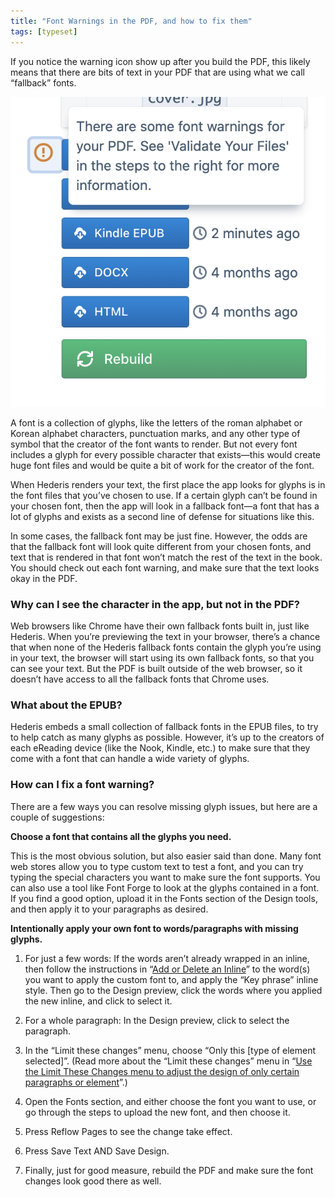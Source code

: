 ```yaml
---
title: "Font Warnings in the PDF, and how to fix them"
tags: [typeset]
---
```

 
<html><body><section data-type="chapter" class="hsecchapter" data-hederis-type="hsecchapter" id="font-warnings" data-pi-attrs="id: font-warnings; data-tags: typeset;" role="doc-chapter" data-tags="typeset" data-author-name=" " data-book-title=" " title="Font Warnings in the PDF, and how to fix them"><p class="hblkp" data-hederis-type="hblkp" id="pFuQONGmH">If you notice the warning icon show up after you build the PDF, this likely means that there are bits of text in your PDF that are using what we call &#8220;fallback&#8221; fonts.</p><img data-hederis-type="hblkimg" class="hblkimg" id="pqolblOS9" src="/images/fontwarning1.png" data-img-src="/images/fontwarning1.png"/><p class="hblkp" data-hederis-type="hblkp" id="ptEPaOtZS">A font is a collection of glyphs, like the letters of the roman alphabet or Korean alphabet characters, punctuation marks, and any other type of symbol that the creator of the font wants to render. But not every font includes a glyph for every possible character that exists&#8212;this would create huge font files and would be quite a bit of work for the creator of the font. </p><p class="hblkp" data-hederis-type="hblkp" id="pQVuEnKFE">When Hederis renders your text, the first place the app looks for glyphs is in the font files that you&#8217;ve chosen to use. If a certain glyph can&#8217;t be found in your chosen font, then the app will look in a fallback font&#8212;a font that has a lot of glyphs and exists as a second line of defense for situations like this.</p><p class="hblkp" data-hederis-type="hblkp" id="pRsh8lnzo">In some cases, the fallback font may be just fine. However, the odds are that the fallback font will look quite different from your chosen fonts, and text that is rendered in that font won&#8217;t match the rest of the text in the book. You should check out each font warning, and make sure that the text looks okay in the PDF.</p><section class="hwprsubsection" data-hederis-type="hwprsubsection" id="pcYptGJLM" data-type="subsection" title="Why can I see the character in the app, but not in the PDF?"><h1 data-hederis-type="hblktitle" class="hblktitle" id="peu5Q9Zig">Why can I see the character in the app, but not in the PDF?</h1><p class="hblkp" data-hederis-type="hblkp" id="pQPzGMMSK">Web browsers like Chrome have their own fallback fonts built in, just like Hederis. When you&#8217;re previewing the text in your browser, there&#8217;s a chance that when none of the Hederis fallback fonts contain the glyph you&#8217;re using in your text, the browser will start using its own fallback fonts, so that you can see your text. But the PDF is built outside of the web browser, so it doesn&#8217;t have access to all the fallback fonts that Chrome uses.</p></section><section class="hwprsubsection" data-hederis-type="hwprsubsection" id="p3zZEen3F" data-type="subsection" title="What about the EPUB?"><h1 data-hederis-type="hblktitle" class="hblktitle" id="pKbBaqX7E">What about the EPUB?</h1><p class="hblkp" data-hederis-type="hblkp" id="pHmOAcvHo">Hederis embeds a small collection of fallback fonts in the EPUB files, to try to help catch as many glyphs as possible. However, it&#8217;s up to the creators of each eReading device (like the Nook, Kindle, etc.) to make sure that they come with a font that can handle a wide variety of glyphs.</p></section><section class="hwprsubsection" data-hederis-type="hwprsubsection" id="pmv9GyUoE" data-type="subsection" title="How can I fix a font warning?"><h1 data-hederis-type="hblktitle" class="hblktitle" id="phkVqbgpg">How can I fix a font warning?</h1><p class="hblkp" data-hederis-type="hblkp" id="p3oxpwYjQ">There are a few ways you can resolve missing glyph issues, but here are a couple of suggestions:</p><p class="hblkp" data-hederis-type="hblkp" id="pBMboF3YT"><strong data-hederis-type="hspanstrong" id="pBDU45d8S">Choose a font that contains all the glyphs you need.</strong></p><p class="hblkp" data-hederis-type="hblkp" id="p7eZDiXNa">This is the most obvious solution, but also easier said than done. Many font web stores allow you to type custom text to test a font, and you can try typing the special characters you want to make sure the font supports. You can also use a tool like Font Forge to look at the glyphs contained in a font. If you find a good option, upload it in the Fonts section of the Design tools, and then apply it to your paragraphs as desired.</p><p class="hblkp" data-hederis-type="hblkp" id="pRqNnY3Bw"><strong class="hspanstrong" data-hederis-type="hspanstrong" id="pM25sEWkg">Intentionally apply your own font to words/paragraphs with missing glyphs.</strong></p><ol class="hwprnumlist" data-hederis-type="hwprnumlist" id="pLzHWzU2w"><li class="hblkoli" data-hederis-type="hblkoli" id="lidQr7QR6d"><p class="hblkoli" data-hederis-type="hblklip" id="pxVHxVs2x">For just a few words: If the words aren&#8217;t already wrapped in an inline, then follow the instructions in &#8220;<a href="{% link _docs/add-an-inline.md %}" class="hspana" data-hederis-type="hspana" id="puLLoBkOZ">Add or Delete an Inline</a>&#8221; to the word(s) you want to apply the custom font to, and apply the &#8220;Key phrase&#8221; inline style. Then go to the Design preview, click the words where you applied the new inline, and click to select it.</p></li><li class="hblkoli" data-hederis-type="hblkoli" id="liYp88ilPx"><p class="hblkoli" data-hederis-type="hblklip" id="pRnQQ7b3G">For a whole paragraph: In the Design preview, click to select the paragraph.</p></li><li class="hblkoli" data-hederis-type="hblkoli" id="lirWySpfjO"><p class="hblkoli" data-hederis-type="hblklip" id="pzG730xQi">In the &#8220;Limit these changes&#8221; menu, choose &#8220;Only this [type of element selected]&#8221;. (Read more about the &#8220;Limit these changes&#8221; menu in &#8220;<a href="{% link _docs/selectors.md %}" class="hspana" data-hederis-type="hspana" id="pwxDtwxu4">Use the Limit These Changes menu to adjust the design of only certain paragraphs or element</a>&#8221;.)</p></li><li class="hblkoli" data-hederis-type="hblkoli" id="ligBBwdgIv"><p class="hblkoli" data-hederis-type="hblklip" id="p8WVekG49">Open the Fonts section, and either choose the font you want to use, or go through the steps to upload the new font, and then choose it.</p></li><li class="hblkoli" data-hederis-type="hblkoli" id="liOkMvJun5"><p class="hblkoli" data-hederis-type="hblklip" id="pwKnucBAd">Press Reflow Pages to see the change take effect.</p></li><li class="hblkoli" data-hederis-type="hblkoli" id="li4dYZkppt"><p class="hblkoli" data-hederis-type="hblklip" id="pm0yr7MrW">Press Save Text AND Save Design.</p></li><li class="hblkoli" data-hederis-type="hblkoli" id="licmxjKbAx"><p class="hblkoli" data-hederis-type="hblklip" id="pFpQi6M7Q">Finally, just for good measure, rebuild the PDF and make sure the font changes look good there as well.</p></li></ol></section></section></body></html>
